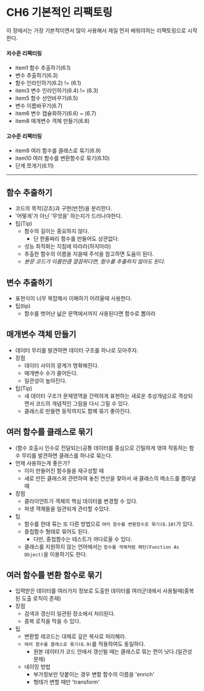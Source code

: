 # CH6  기본적인 리팩토링

이 장에서는 가장 기본적이면서 많이 사용해서 제일 먼저 배워야하는 리팩토링으로 시작한다.

#### 저수준 리팩터링 
- item1 함수 추출하기(6.1)
- 변수 추출하기(6.3)
- 함수 인라인하기(6.2) != (6.1)
- item3 변수 인라인하기(6.4) != (6.3)
- item5 함수 선언바꾸기(6.5)
- 변수 이름바꾸기(6.7)
- item6 변수 캡슐화하기(6.6) ~ (6.7)
- item8 매개변수 객체 만들기(6.8)

#### 고수준 리팩터링
- item9 여러 함수를 클래스로 묶기(6.9)
- item10 여러 함수를 변환함수로 묶기(6.10)
- 단계 쪼개기(6.11)

----

## 함수 추출하기
- 코드의 목적(강조)과 구현(반전)을 분리한다.
- '어떻게'가 아닌 '무엇을' 하는지가 드러나야한다.
- 팁(Tip)
    - 함수의 길이는 중요하지 않다.
        - 단 한줄짜리 함수를 만들어도 상관없다.
    - 성능 최적화는 지침에 따라라(하지마라)
    - 추출한 함수의 이름을 지을때 주석을 참고하면 도움이 된다.
    - *본문 코드가 이름만큼 깔끔하다면, 함수를 추출하지 않아도 된다.*

## 변수 추출하기
- 표현식이 너무 복잡해서 이해하기 어려울때 사용한다.
- 팁(tip)
    - 함수를 벗어난 넓은 문맥에서까지 사용된다면 함수로 뽑아라

## 매개변수 객체 만들기
- 데이터 무리를 발견하면 데이터 구조를 하나로 모아주자.
- 장점
    - 데이터 사이의 광계가 명확해진다.
    - 매개변수 수가 줄어든다.
    - 일관성이 높아진다.
- 팁(Tip)
    - 새 데이터 구조가 문제영역을 간력하게 표현하는 새로운 추상개념으로 격상되면서 코드의 개념적인 그림을 다시 그릴 수 있다.
    - 클래스로 만들면 동작까지도 함께 묶기 좋아진다.
    
## 여러 함수를 클래스로 묶기
- (함수 호출시 인수로 전달되는)공통 데이터를 중심으로 긴밀하게 엮여 작동하는 함수 무리를 발견하면 클래스를 하나로 묶는다.
- 언제 사용하는게 좋은가?
    - 이미 만들어진 함수들을 재구성할 때
    - 새로 만든 클래스와 관련하여 놓친 연산을 찾아서 새 클래스의 메소드를 뽑아낼 때 
- 장점
    - 클라이언트가 객체의 핵심 데이터를 변경할 수 있다.
    - 파생 객체들을 일관되게 관리할 수있다.
- 팁
    - 함수를 한데 묶는 또 다른 방법으로 `여러 함수를 변환함수로 묶기(6.10)`가 있다.
    - 중첩함수 형태로 묶어도 된다.
        - 다만, 중첩함수는 테스트가 까다로울 수 있다.
    - 클래스를 지원하지 않는 언어에서는 `함수를 객체처럼 패턴(Function As Object)`을 이용하기도 한다.
    
## 여러 함수를 변환 함수로 묶기
- 입력받은 데이터를 여러가지 정보로 도출한 데이터를 여러군데에서 사용될때(중복된 도출 로직이 존재)
- 장점
    - 검색과 갱신이 일관된 장소에서 처리된다.
    - 중복 로직을 막을 수 있다.
- 팁
    - 변환할 레코드는 대체로 깊은 복사로 처리해라.
    - `여러 함수를 클래스로 묶기(6.9)`를 적용하여도 동일하다.
        - 원본 데이터가 코드 안에서 갱신될 때는 클래스로 묶는 편이 낫다.(일관성 문제)
    - 네이밍 방법
        - 부가정보만 덧붙이는 경우 변함 함수의 이름을 'enrich'
        - 형태가 변할 때만 'transform'